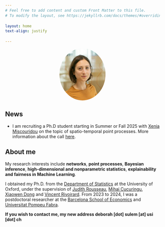 ```yaml
---
# Feel free to add content and custom Front Matter to this file.
# To modify the layout, see https://jekyllrb.com/docs/themes/#overriding-theme-defaults

layout: home
text-align: justify

---
```


<p align="center">
  <img src="images/j-isba.png" class="pull-left" style="text-align:center; height:170px; width:150px; border-radius:100%"/>
</p>



## News

- I am recruiting a Ph.D student starting in Summer or Fall 2025 with [Xenia Miscouridou](https://www.misxenia.com/) on the topic of spatio-temporal point processes. More information about the call [here](https://github.com/dsulem/dsulem.github.io/tree/dsulem-patch-6/files/phd-position.pdf).

<!-- In July 2024, I started as an Assistant Professor (tenure-track) of Data Science in the [Faculty of Informatics](https://www.inf.usi.ch/en) at the Universita della Svizzera Italiana.
- In September 2024, I will be giving a talk at the [BIRS workshop "Frontiers of Bayesian Inference and Data Science"](https://www.birs.ca/events/2024/5-day-workshops/24w5196). -->

<!-- in Statistics and Machine Learning at the [Barcelona School of Economics](https://bse.eu/) and [Universitat Pompeu Fabra](https://www.upf.edu/), in the [Statistics group](https://sites.google.com/view/stats-upf/), working with [Prof. David Rossell](https://sites.google.com/site/rosselldavid) and [Prof. Gabor Lugosi](http://www.econ.upf.edu/~lugosi/) -->

## About me

My research interests include **networks**,  **point processes**, **Bayesian inference**, **high-dimensional and nonparametric statistics**, **explainability and fairness in Machine Learning**.

I obtained my Ph.D. from the [Department of Statistics](http://www.stats.ox.ac.uk/) at the University of Oxford, under the supervision of [Judith Rousseau](http://www.stats.ox.ac.uk/~rousseau/), [Mihai Cucuringu](http://www.stats.ox.ac.uk/~cucuringu), [Xiaowen Dong](https://web.media.mit.edu/~xdong/) and [Vincent Rivoirard](https://www.ceremade.dauphine.fr/~rivoirar/). From 2023 to 2024, I was a postdoctoral researcher at the [Barcelona School of Economics](https://bse.eu/) and [Universitat Pompeu Fabra](https://www.upf.edu/).

<!--  My [Ph.D. thesis](https://ora.ox.ac.uk/objects/uuid:7a4b5a4d-ff38-462b-a068-f93c8237de2f) is entitled "Flexible estimation of temporal point processes and graphs" -->


**If you wish to contact me, my new address deborah [dot] sulem [at] usi [dot] ch**
